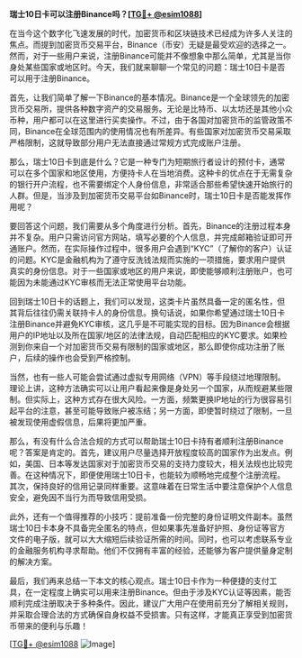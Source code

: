 **瑞士10日卡可以注册Binance吗？[[TG💪+ @esim1088](https://t.me/s/esim1088)]**

在当今这个数字化飞速发展的时代，加密货币和区块链技术已经成为许多人关注的焦点。而提到加密货币交易平台，Binance（币安）无疑是最受欢迎的选择之一。然而，对于一些用户来说，注册Binance可能并不像想象中那么简单，尤其是当你身处某些国家或地区时。今天，我们就来聊聊一个常见的问题：瑞士10日卡是否可以用于注册Binance。

首先，让我们简单了解一下Binance的基本情况。Binance是一个全球领先的加密货币交易所，提供各种数字资产的交易服务。无论是比特币、以太坊还是其他小众币种，用户都可以在这里进行买卖操作。不过，由于各国对加密货币的监管政策不同，Binance在全球范围内的使用情况也有所差异。有些国家对加密货币交易采取严格限制，这就导致部分用户无法直接通过常规方式完成账户注册。

那么，瑞士10日卡到底是什么？它是一种专门为短期旅行者设计的预付卡，通常可以在多个国家和地区使用，方便持卡人在当地消费。这种卡的优点在于无需复杂的银行开户流程，也不需要绑定个人身份信息，非常适合那些希望快速开始旅行的人群。但是，当涉及到加密货币交易平台如Binance时，瑞士10日卡是否能发挥作用呢？

要回答这个问题，我们需要从多个角度进行分析。首先，Binance的注册过程本身并不复杂。用户只需访问官方网站，填写必要的个人信息，并完成邮箱验证即可开通账户。然而，在实际操作过程中，很多用户会遇到“KYC”（了解你的客户）认证的问题。KYC是金融机构为了遵守反洗钱法规而实施的一项措施，要求用户提供真实的身份信息。对于一些国家或地区的用户来说，即使能够顺利注册账户，也可能因为未能通过KYC审核而无法正常使用平台功能。

回到瑞士10日卡的话题上，我们可以发现，这类卡片虽然具备一定的匿名性，但其背后往往仍需关联持卡人的身份信息。换句话说，如果你希望通过瑞士10日卡注册Binance并避免KYC审核，这几乎是不可能实现的目标。因为Binance会根据用户的IP地址以及所在国家/地区的法律法规，自动匹配相应的KYC要求。如果检测到你来自一个对加密货币交易有限制的国家或地区，那么即使你成功注册了账户，后续的操作也会受到严格控制。

当然，也有一些人可能会尝试通过虚拟专用网络（VPN）等手段绕过地理限制。理论上讲，这种方法确实可以让用户看起来像是身处另一个国家，从而规避某些限制。但实际上，这种方式存在很大风险。一方面，频繁更换IP地址的行为很容易引起平台的注意，甚至可能导致账户被冻结；另一方面，即使暂时绕过了限制，一旦被发现使用虚假信息，后果将更加严重。

那么，有没有什么合法合规的方式可以帮助瑞士10日卡持有者顺利注册Binance呢？答案是肯定的。首先，建议用户尽量选择开放程度较高的国家作为出发点。例如，美国、日本等发达国家对于加密货币交易的支持力度较大，相关法规也比较完善。在这种情况下，即便使用瑞士10日卡，也能较为顺畅地完成整个注册流程。其次，保持良好的信用记录同样重要。这意味着在日常生活中要注意保护个人信息安全，避免因不当行为而导致信用受损。

此外，还有一个值得推荐的小技巧：提前准备一份完整的身份证明文件副本。虽然瑞士10日卡本身不具备完全匿名的特点，但如果事先准备好护照、身份证等官方文件的电子版，就可以大大缩短后续验证所需的时间。同时，也可以考虑联系专业的金融服务机构寻求帮助。他们不仅拥有丰富的经验，还能够为客户提供量身定制的解决方案。

最后，我们再来总结一下本文的核心观点。瑞士10日卡作为一种便捷的支付工具，在一定程度上确实可以用来注册Binance。但由于涉及KYC认证等因素，能否顺利完成注册取决于多种条件。因此，建议广大用户在使用前充分了解相关规则，并采取合理合法的方式确保自身权益不受损害。只有这样，才能真正享受到加密货币带来的便利与乐趣！

[[TG💪+ @esim1088](https://t.me/s/esim1088) ![Image](https://i.postimg.cc/4NQfJmqS/Snipaste-2025-05-13-00-14-12.png)]